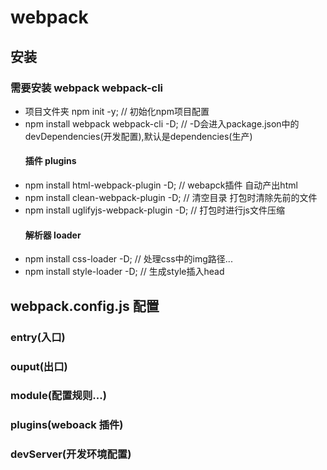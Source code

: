 # webpack
## 安装
 ### 需要安装 webpack webpack-cli 
 - 项目文件夹 npm init -y; // 初始化npm项目配置
 - npm install webpack webpack-cli  -D; // -D会进入package.json中的devDependencies(开发配置),默认是dependencies(生产)
   #### 插件 plugins
 - npm install html-webpack-plugin -D; // webapck插件 自动产出html
 - npm install clean-webpack-plugin -D; // 清空目录 打包时清除先前的文件
 - npm install uglifyjs-webpack-plugin -D; // 打包时进行js文件压缩
   #### 解析器 loader
 - npm install css-loader  -D; // 处理css中的img路径...
 - npm install style-loader -D; // 生成style插入head 
## webpack.config.js 配置
 ### entry(入口)
 ### ouput(出口)
 ### module(配置规则...)
 ### plugins(weboack 插件)
 ### devServer(开发环境配置)
